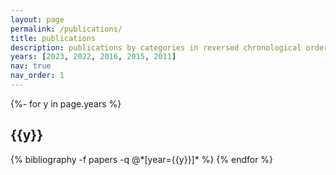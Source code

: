 ```yaml
---
layout: page
permalink: /publications/
title: publications
description: publications by categories in reversed chronological order. generated by jekyll-scholar.
years: [2023, 2022, 2016, 2015, 2011]
nav: true
nav_order: 1
---
```

<!-- _pages/publications.md -->
<div class="publications">

{%- for y in page.years %}
  <h2 class="year">{{y}}</h2>
  {% bibliography -f papers -q @*[year={{y}}]* %}
{% endfor %}

</div>
